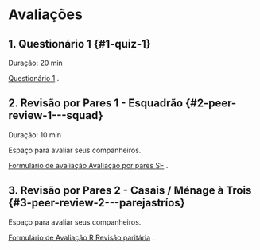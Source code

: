 # Avaliações

## 1. Questionário 1 {#1-quiz-1}

Duração: 20 min

[Questionário 1](https://laboratoria.typeform.com/to/sCG4z7) .

## 2. Revisão por Pares 1 - Esquadrão {#2-peer-review-1---squad}

Duração: 10 min

Espaço para avaliar seus companheiros.

[Formulário de avaliação Avaliação por pares SF](https://laboratoria.typeform.com/to/mROQd4) .

## 3. Revisão por Pares 2 - Casais / Ménage à Trois {#3-peer-review-2---parejastríos}

Espaço para avaliar seus companheiros.

[Formulário de Avaliação R Revisão paritária](https://danielasarzosa.gitbooks.io/preadmision-20181/content/Evaluaciones.html) . 

